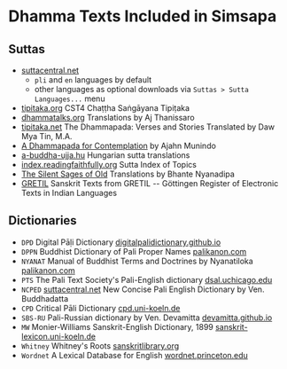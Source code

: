 # Dhamma Texts Included in Simsapa

## Suttas

- [suttacentral.net](https://suttacentral.net/)
    - `pli` and `en` languages by default
    - other languages as optional downloads via `Suttas > Sutta Languages...` menu
- [tipitaka.org](https://tipitaka.org/cst4) CST4 Chaṭṭha Saṅgāyana Tipiṭaka
- [dhammatalks.org](https://www.dhammatalks.org/) Translations by Aj Thanissaro
- [tipitaka.net](https://www.tipitaka.net/tipitaka/dhp/) The Dhammapada: Verses and Stories Translated by Daw Mya Tin, M.A.
- [A Dhammapada for Contemplation](https://forestsangha.org/teachings/books/a-dhammapada-for-contemplation?language=English) by Ajahn Munindo
- [a-buddha-ujja.hu](https://a-buddha-ujja.hu/) Hungarian sutta translations
- [index.readingfaithfully.org](https://index.readingfaithfully.org/) Sutta Index of Topics
- [The Silent Sages of Old](https://archive.org/details/VenDenmarkNyanadipa) Translations by Bhante Nyanadipa
- [GRETIL](https://gretil.sub.uni-goettingen.de/gretil.html) Sanskrit Texts from GRETIL -- Göttingen Register of Electronic Texts in Indian Languages

## Dictionaries

- `DPD` Digital Pāḷi Dictionary [digitalpalidictionary.github.io](https://digitalpalidictionary.github.io/) 
- `DPPN` Buddhist Dictionary of Pali Proper Names [palikanon.com](https://www.palikanon.com/english/pali_names/dic_idx.html)
- `NYANAT` Manual of Buddhist Terms and Doctrines by Nyanatiloka [palikanon.com](https://www.palikanon.com/english/wtb/dic_idx.html) 
- `PTS` The Pali Text Society's Pali-English dictionary [dsal.uchicago.edu](https://dsal.uchicago.edu/dictionaries/pali/)
- `NCPED` [suttacentral.net](https://discourse.suttacentral.net/t/implementing-the-new-concise-pali-english-dictionary/3413) New Concise Pali English Dictionary by Ven. Buddhadatta
- `CPD` Critical Pāli Dictionary [cpd.uni-koeln.de](https://cpd.uni-koeln.de/)
- `SBS-RU` Pali-Russian dictionary by Ven. Devamitta [devamitta.github.io](https://devamitta.github.io/pali/pali_dict.html)
- `MW` Monier-Williams Sanskrit-English Dictionary, 1899 [sanskrit-lexicon.uni-koeln.de](https://www.sanskrit-lexicon.uni-koeln.de/scans/MWScan/2020/web/webtc2/index.php)
- `Whitney` Whitney's Roots [sanskritlibrary.org](https://sanskritlibrary.org/Sanskrit/whitney/index2.html)
- `Wordnet` A Lexical Database for English [wordnet.princeton.edu](https://wordnet.princeton.edu/download/current-version)

